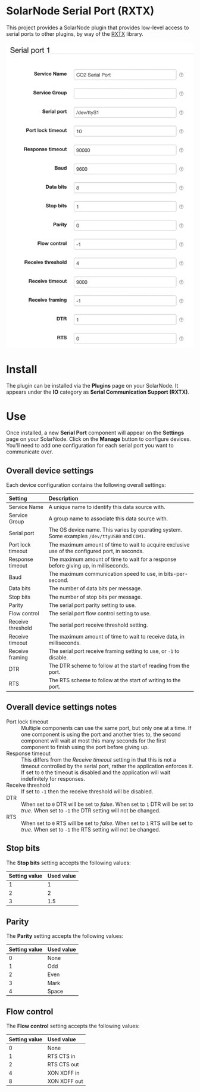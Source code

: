 # SolarNode Serial Port (RXTX)

This project provides a SolarNode plugin that provides low-level access to serial ports to other
plugins, by way of the [RXTX][rxtx] library.

![settings](docs/solarnode-serial-rxtx-settings.png)

# Install

The plugin can be installed via the **Plugins** page on your SolarNode. It appears under the
**IO** category as **Serial Communication Support (RXTX)**.

# Use

Once installed, a new **Serial Port** component will appear on the **Settings** page on your
SolarNode. Click on the **Manage** button to configure devices. You'll need to add one configuration
for each serial port you want to communicate over.

## Overall device settings

Each device configuration contains the following overall settings:

| Setting            | Description |
|:-------------------|:------------|
| Service Name       | A unique name to identify this data source with. |
| Service Group      | A group name to associate this data source with. |
| Serial port        | The OS device name. This varies by operating system. Some examples `/dev/ttyUSB0` and `COM1`. |
| Port lock timeout  | The maximum amount of time to wait to acquire exclusive use of the configured port, in seconds. |
| Response timeout   | The maximum amount of time to wait for a response before giving up, in milliseconds. |
| Baud               | The maximum communication speed to use, in bits-per-second. |
| Data bits          | The number of data bits per message. |
| Stop bits          | The number of stop bits per message. |
| Parity             | The serial port parity setting to use. |
| Flow control       | The serial port flow control setting to use. |
| Receive threshold  | The serial port receive threshold setting. |
| Receive timeout    | The maximum amount of time to wait to receive data, in milliseconds. |
| Receive framing    | The serial port receive framing setting to use, or `-1` to disable. |
| DTR                | The DTR scheme to follow at the start of reading from the port. |
| RTS                | The RTS scheme to follow at the start of writing to the port. |

## Overall device settings notes

<dl>
	<dt>Port lock timeout</dt>
	<dd>Multiple components can use the same port, but only one at a time. If one component is using the
	port and another tries to, the second component will wait at most this many seconds for the first
	component to finish using the port before giving up.</dd>
	<dt>Response timeout</dt>
	<dd>This differs from the <em>Receive timeout</em> setting in that this is not a timeout 
	controlled by the serial port, rather the application enforces it. If set to <code>0</code> 
	the timeout is disabled and the application will wait indefinitely for responses.</dd>
	<dt>Receive threshold</dt>
	<dd>If set to <code>-1</code> then the receive threshold will be disabled.</dd>
	<dt>DTR</dt>
	<dd>When set to <code>0</code> DTR will be set to <em>false</em>. When set to <code>1</code> 
	DTR will be set to <em>true</em>. When set to <code>-1</code> the DTR setting will not be changed.</dd>
	<dt>RTS</dt>
	<dd>When set to <code>0</code> RTS will be set to <em>false</em>. When set to <code>1</code> 
	RTS will be set to <em>true</em>. When set to <code>-1</code> the RTS setting will not be changed.</dd>
</dl>

## Stop bits

The **Stop bits** setting accepts the following values:

| Setting value | Used value |
|:--------------|:-----------|
| 1             | 1          |
| 2             | 2          |
| 3             | 1.5        |

## Parity

The **Parity** setting accepts the following values:

| Setting value | Used value |
|:--------------|:-----------|
| 0             | None       |
| 1             | Odd        |
| 2             | Even       |
| 3             | Mark       |
| 4             | Space      |

## Flow control

The **Flow control** setting accepts the following values:

| Setting value | Used value   |
|:--------------|:-------------|
| 0             | None         |
| 1             | RTS CTS in   |
| 2             | RTS CTS out  |
| 4             | XON XOFF in  |
| 8             | XON XOFF out |


[rxtx]: https://github.com/rxtx/rxtx
